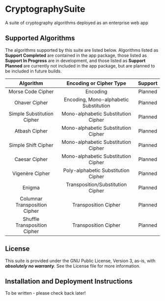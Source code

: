 # CryptographySuite
A suite of cryptography algorithms deployed as an enterprise web app

## Supported Algorithms
The algorithms supported by this suite are listed below. Algorithms listed as **Support Completed** are contained in
the app package, those listed as **Support In Progress** are in development, and those listed as **Support Planned** 
are currently not included in the app package, but are planned to be included in future builds.

|           Algorithm           |        Encoding or Cipher Type         | Support |
|:-----------------------------:|:--------------------------------------:|:-------:|
|       Morse Code Cipher       |                Encoding                | Planned |
|         Ohaver Cipher         | Encoding, Mono-alphabetic Substitution | Planned |
|  Simple Substitution Cipher   |  Mono-alphabetic Substitution Cipher   | Planned |
|         Atbash Cipher         |  Mono-alphabetic Substitution Cipher   | Planned |
|      Simple Shift Cipher      |  Mono-alphabetic Substitution Cipher   | Planned |
|         Caesar Cipher         |  Mono-alphabetic Substitution Cipher   | Planned |
|    Vigen&egrave;re Cipher     |  Poly-alphabetic Substitution Cipher   | Planned |
|            Enigma             |   Transposition/Substitution Cipher    | Planned |
| Columnar Transposition Cipher |          Transposition Cipher          | Planned |
| Shuffle Transposition Cipher  |          Transposition Cipher          | Planned |

## License
This suite is provided under the GNU Public License, Version 3, as-is, with **_absolutely no warranty_**.
See the License file for more information.

## Installation and Deployment Instructions
To be written - please check back later!